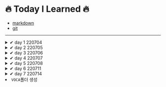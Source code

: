 # 🔥 Today I Learned 🔥

- [markdown](https://github.com/jincde/TIL/tree/master/markdown)
- [git](https://github.com/jincde/TIL/tree/master/git)






---

<details>
<summary> ✔ day 1 220704 </summary>


#### 가입

- `github` 가입
- `notion` 가입
- `syllaverse` 가입
- `discord` 가입



#### 개발환경 설정

- `git` 설치
- `Python` 설치
- `VScode` 설치
- `Typora` 설치
</details>

<details>
<summary> ✔ day 2 220705 </summary>

- `markdown` 문법
- `git` 실습
</details>
<details>
<summary> ✔ day 3 220706 </summary>

- `로컬저장소` `원격저장소` 개념
- `git 기본 브랜치` 설정
- 저장소 만들고 `3커밋`
- TIL `커밋`
</details>



<details>
<summary> ✔ day 4 220707 </summary>

- `clone`개념 정리
- `branch`개념 정리
- `merge`개념 정리
- `pull request`개념 정리
  </details>

  

<details>
<summary> ✔ day 5 220708 </summary>

- 채용공고 정리
- 지원자격 공통 기술스택 파악
- 우대사항 파악
- [job-research](https://github.com/jincde/job-research)
</details>



<details>
<summary> ✔ day 6 220711 </summary>

- `python`기본 문법
- 코드업 파이썬기본100제 ~20번 문항. ing
  </details>
  
  
  
<details>
<summary> ✔ day 7 220714 </summary>

- `python` 조건문
- `python` 반복문
  </details>
- `VOCA`폴더 생성